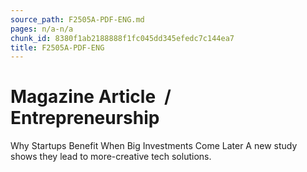 ```yaml
---
source_path: F2505A-PDF-ENG.md
pages: n/a-n/a
chunk_id: 8380f1ab2188888f1fc045dd345efedc7c144ea7
title: F2505A-PDF-ENG
---
```

# Magazine Article / Entrepreneurship

Why Startups Benefit When Big Investments Come Later A new study shows they lead to more-creative tech solutions.
